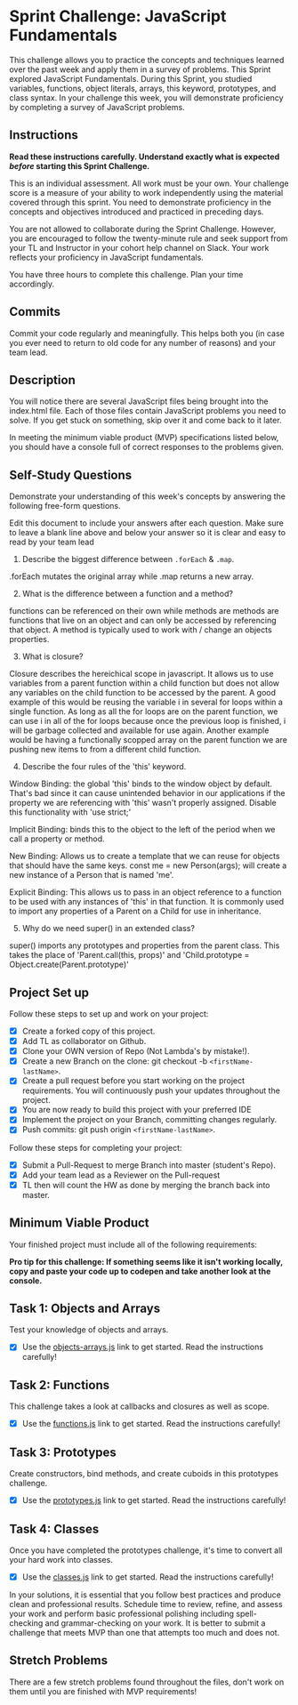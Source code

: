 # Sprint Challenge: JavaScript Fundamentals

This challenge allows you to practice the concepts and techniques learned over the past week and apply them in a survey of problems. This Sprint explored JavaScript Fundamentals. During this Sprint, you studied variables, functions, object literals, arrays, this keyword, prototypes, and class syntax. In your challenge this week, you will demonstrate proficiency by completing a survey of JavaScript problems.

## Instructions

**Read these instructions carefully. Understand exactly what is expected _before_ starting this Sprint Challenge.**

This is an individual assessment. All work must be your own. Your challenge score is a measure of your ability to work independently using the material covered through this sprint. You need to demonstrate proficiency in the concepts and objectives introduced and practiced in preceding days.

You are not allowed to collaborate during the Sprint Challenge. However, you are encouraged to follow the twenty-minute rule and seek support from your TL and Instructor in your cohort help channel on Slack. Your work reflects your proficiency in JavaScript fundamentals.

You have three hours to complete this challenge. Plan your time accordingly.

## Commits

Commit your code regularly and meaningfully. This helps both you (in case you ever need to return to old code for any number of reasons) and your team lead.

## Description

You will notice there are several JavaScript files being brought into the index.html file. Each of those files contain JavaScript problems you need to solve. If you get stuck on something, skip over it and come back to it later.

In meeting the minimum viable product (MVP) specifications listed below, you should have a console full of correct responses to the problems given.

## Self-Study Questions

Demonstrate your understanding of this week's concepts by answering the following free-form questions.

Edit this document to include your answers after each question. Make sure to leave a blank line above and below your answer so it is clear and easy to read by your team lead

1. Describe the biggest difference between `.forEach` & `.map`.

.forEach mutates the original array while .map returns a new array.

2. What is the difference between a function and a method?

functions can be referenced on their own while methods are methods are
functions that live on an object and can only be accessed by referencing that
object. A method is typically used to work with / change an objects properties.

3. What is closure?

Closure describes the hereichical scope in javascript. It allows us to use
variables from a parent function within a child function but does not allow any
variables on the child function to be accessed by the parent. A good example of
this would be reusing the variable i in several for loops within a single
function. As long as all the for loops are on the parent function, we can use i
in all of the for loops because once the previous loop is finished, i will be
garbage collected and available for use again. Another example would be having a
functionally scopped array on the parent function we are pushing new items to
from a different child function.

4. Describe the four rules of the 'this' keyword.

Window Binding: the global 'this' binds to the window object by default. That's
bad since it can cause unintended behavior in our applications if the property
we are referencing with 'this' wasn't properly assigned. Disable this
functionality with 'use strict;'

Implicit Binding: binds this to the object to the left of the period when we
call a property or method.

New Binding: Allows us to create a template that we can reuse for objects that
should have the same keys. const me = new Person(args); will create a new
instance of a Person that is named 'me'.

Explicit Binding: This allows us to pass in an object reference to a function to
be used with any instances of 'this' in that function. It is commonly used to
import any properties of a Parent on a Child for use in inheritance.

5. Why do we need super() in an extended class?

super() imports any prototypes and properties from the parent class. This takes
the place of 'Parent.call(this, props)' and 'Child.prototype = Object.create(Parent.prototype)'

## Project Set up

Follow these steps to set up and work on your project:

- [x] Create a forked copy of this project.
- [x] Add TL as collaborator on Github.
- [x] Clone your OWN version of Repo (Not Lambda's by mistake!).
- [x] Create a new Branch on the clone: git checkout -b `<firstName-lastName>`.
- [x] Create a pull request before you start working on the project requirements. You will continuously push your updates throughout the project.
- [x] You are now ready to build this project with your preferred IDE
- [x] Implement the project on your Branch, committing changes regularly.
- [x] Push commits: git push origin `<firstName-lastName>`.

Follow these steps for completing your project:

- [x] Submit a Pull-Request to merge <firstName-lastName> Branch into master (student's Repo).
- [x] Add your team lead as a Reviewer on the Pull-request
- [x] TL then will count the HW as done by merging the branch back into master.

## Minimum Viable Product

Your finished project must include all of the following requirements:

**Pro tip for this challenge: If something seems like it isn't working locally, copy and paste your code up to codepen and take another look at the console.**

## Task 1: Objects and Arrays

Test your knowledge of objects and arrays.

- [x] Use the [objects-arrays.js](challenges/objects-arrays.js) link to get started. Read the instructions carefully!

## Task 2: Functions

This challenge takes a look at callbacks and closures as well as scope.

- [x] Use the [functions.js](challenges/functions.js) link to get started. Read the instructions carefully!

## Task 3: Prototypes

Create constructors, bind methods, and create cuboids in this prototypes challenge.

- [x] Use the [prototypes.js](challenges/prototypes.js) link to get started. Read the instructions carefully!

## Task 4: Classes

Once you have completed the prototypes challenge, it's time to convert all your hard work into classes.

- [x] Use the [classes.js](challenges/classes.js) link to get started. Read the instructions carefully!

In your solutions, it is essential that you follow best practices and produce clean and professional results. Schedule time to review, refine, and assess your work and perform basic professional polishing including spell-checking and grammar-checking on your work. It is better to submit a challenge that meets MVP than one that attempts too much and does not.

## Stretch Problems

There are a few stretch problems found throughout the files, don't work on them until you are finished with MVP requirements!
